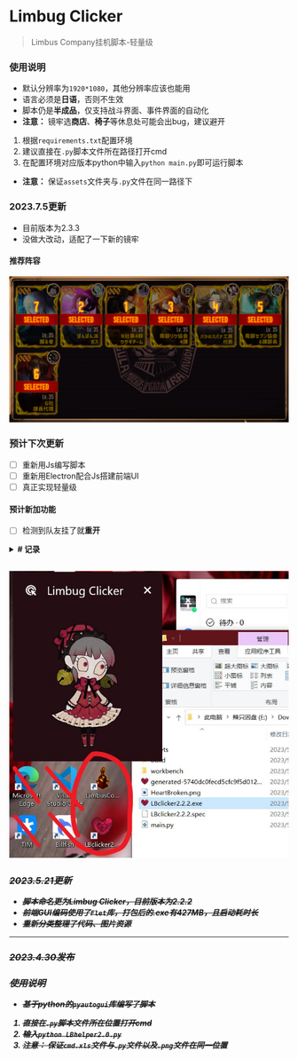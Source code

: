 # Limbug Clicker
> Limbus Company挂机脚本-轻量级
### 使用说明
- 默认分辨率为``1920*1080``，其他分辨率应该也能用
- 语言必须是**日语**，否则不生效
- 脚本仍是**半成品**，仅支持战斗界面、事件界面的自动化
- **注意：** 镜牢选**商店**、**椅子**等休息处可能会出bug，建议避开
1. 根据`requirements.txt`配置环境
2. 建议直接在`.py`脚本文件所在路径打开cmd
3. 在配置环境对应版本python中输入`python main.py`即可运行脚本
- **注意：** 保证`assets`文件夹与`.py`文件在同一路径下
### 2023.7.5更新
- 目前版本为2.3.3
- 没做大改动，适配了一下新的镜牢
#### 推荐阵容
![推荐阵容](https://github.com/Xie-Tiao/My-Imgurl/blob/main/recommend.png "推荐阵容")
### 预计下次更新
- [ ] 重新用Js编写脚本
- [ ] 重新用Electron配合Js搭建前端UI
- [ ] 真正实现轻量级
#### 预计新加功能
- [ ] 检测到队友挂了就**重开**
<details>
<summary><b># 记录<b></summary>
<b><i>2023.5.22<i><b>
<ul>
<li>方案 1：继续装opencv，用vs2022开发
<li>方案 2：研究其他语言py结合方法
</ul>
</details>

![放个封面图](https://github.com/Xie-Tiao/My-Imgurl/blob/main/Limbug_Clicker_example_1.jpg "示例")
---
### ~~2023.5.21更新~~
- ~~脚本命名更为**Limbug Clicker**，目前版本为2.2.2~~
- ~~前端GUI编码使用了`Flet`库，打包后的.exe有*427MB*，且启动耗时长~~
- ~~重新分类整理了代码、图片资源~~
---
### ~~**2023.4.30发布**~~
### ~~**使用说明**~~
- ~~基于python的`pyautogui`库编写了脚本~~
1. ~~直接在`.py`脚本文件所在位置打开cmd~~
2. ~~输入`python LBhelper2.0.py`~~
3. ~~**注意：** 保证`cmd.xls`文件与`.py`文件以及`.png`文件在同一位置~~


